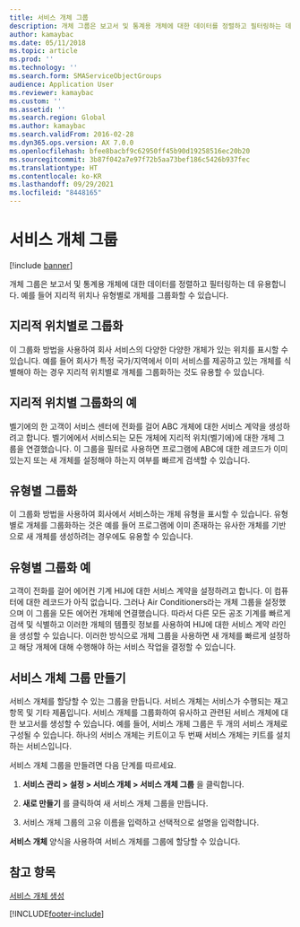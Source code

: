 ```yaml
---
title: 서비스 개체 그룹
description: 개체 그룹은 보고서 및 통계용 개체에 대한 데이터를 정렬하고 필터링하는 데 유용합니다.
author: kamaybac
ms.date: 05/11/2018
ms.topic: article
ms.prod: ''
ms.technology: ''
ms.search.form: SMAServiceObjectGroups
audience: Application User
ms.reviewer: kamaybac
ms.custom: ''
ms.assetid: ''
ms.search.region: Global
ms.author: kamaybac
ms.search.validFrom: 2016-02-28
ms.dyn365.ops.version: AX 7.0.0
ms.openlocfilehash: bfee8bacbf9c62950ff45b90d19258516ec20b20
ms.sourcegitcommit: 3b87f042a7e97f72b5aa73bef186c5426b937fec
ms.translationtype: HT
ms.contentlocale: ko-KR
ms.lasthandoff: 09/29/2021
ms.locfileid: "8448165"
---
```

# <a name="service-object-groups"></a>서비스 개체 그룹

[!include [banner](../includes/banner.md)]

개체 그룹은 보고서 및 통계용 개체에 대한 데이터를 정렬하고 필터링하는 데 유용합니다. 예를 들어 지리적 위치나 유형별로 개체를 그룹화할 수 있습니다.

## <a name="group-by-geographical-location"></a>지리적 위치별로 그룹화

이 그룹화 방법을 사용하여 회사 서비스의 다양한 다양한 개체가 있는 위치를 표시할 수 있습니다. 예를 들어 회사가 특정 국가/지역에서 이미 서비스를 제공하고 있는 개체를 식별해야 하는 경우 지리적 위치별로 개체를 그룹화하는 것도 유용할 수 있습니다.

## <a name="example-of-grouping-by-geographical-location"></a>지리적 위치별 그룹화의 예

벨기에의 한 고객이 서비스 센터에 전화를 걸어 ABC 개체에 대한 서비스 계약을 생성하려고 합니다. 벨기에에서 서비스되는 모든 개체에 지리적 위치(벨기에)에 대한 개체 그룹을 연결했습니다. 이 그룹을 필터로 사용하면 프로그램에 ABC에 대한 레코드가 이미 있는지 또는 새 개체를 설정해야 하는지 여부를 빠르게 검색할 수 있습니다.

## <a name="group-by-type"></a>유형별 그룹화

이 그룹화 방법을 사용하여 회사에서 서비스하는 개체 유형을 표시할 수 있습니다. 유형별로 개체를 그룹화하는 것은 예를 들어 프로그램에 이미 존재하는 유사한 개체를 기반으로 새 개체를 생성하려는 경우에도 유용할 수 있습니다.

## <a name="example-of-grouping-by-type"></a>유형별 그룹화 예

고객이 전화를 걸어 에어컨 기계 HIJ에 대한 서비스 계약을 설정하려고 합니다. 이 컴퓨터에 대한 레코드가 아직 없습니다. 그러나 Air Conditioners라는 개체 그룹을 설정했으며 이 그룹을 모든 에어컨 개체에 연결했습니다. 따라서 다른 모든 공조 기계를 빠르게 검색 및 식별하고 이러한 개체의 템플릿 정보를 사용하여 HIJ에 대한 서비스 계약 라인을 생성할 수 있습니다. 이러한 방식으로 개체 그룹을 사용하면 새 개체를 빠르게 설정하고 해당 개체에 대해 수행해야 하는 서비스 작업을 결정할 수 있습니다.

## <a name="create-service-object-groups"></a>서비스 개체 그룹 만들기

서비스 개체를 할당할 수 있는 그룹을 만듭니다. 서비스 개체는 서비스가 수행되는 재고 항목 및 기타 제품입니다. 서비스 개체를 그룹화하여 유사하고 관련된 서비스 개체에 대한 보고서를 생성할 수 있습니다. 예를 들어, 서비스 개체 그룹은 두 개의 서비스 개체로 구성될 수 있습니다. 하나의 서비스 개체는 키트이고 두 번째 서비스 개체는 키트를 설치하는 서비스입니다.

서비스 개체 그룹을 만들려면 다음 단계를 따르세요.

1. **서비스 관리 > 설정 > 서비스 개체 > 서비스 개체 그룹** 을 클릭합니다.

2. **새로 만들기** 를 클릭하여 새 서비스 개체 그룹을 만듭니다.

3. 서비스 개체 그룹의 고유 이름을 입력하고 선택적으로 설명을 입력합니다.

**서비스 개체** 양식을 사용하여 서비스 개체를 그룹에 할당할 수 있습니다. 

## <a name="see-also"></a>참고 항목

[서비스 개체 생성](create-service-objects.md)




[!INCLUDE[footer-include](../../includes/footer-banner.md)]